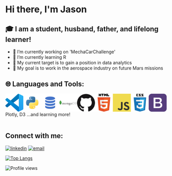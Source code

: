 

# Hi there, I'm Jason

## 🎓 I am a student, husband, father, and lifelong learner!

- 🔭 I’m currently working on 'MechaCarChallenge'
- 🌱 I’m currently learning R
- 🎯 My current target is to gain a position in data analytics
- 🚀 My goal is to work in the aerospace industry on future Mars missions

## 🌐 Languages and Tools:

<!-- <img align="left" alt="VBA" width="32px" src="https://raw.githubusercontent.com/github/explore/80688e429a7d4ef2fca1e82350fe8e3517d3494d/topics/vba/vba.png" /> -->
<img align="left" alt="Visual Studio Code" width="56px" src="https://raw.githubusercontent.com/github/explore/80688e429a7d4ef2fca1e82350fe8e3517d3494d/topics/visual-studio-code/visual-studio-code.png" />
<img align="left" alt="Python" width="56px" src="https://raw.githubusercontent.com/github/explore/80688e429a7d4ef2fca1e82350fe8e3517d3494d/topics/python/python.png" />
<img align="left" alt="SQL" width="56px" src="https://raw.githubusercontent.com/github/explore/80688e429a7d4ef2fca1e82350fe8e3517d3494d/topics/sql/sql.png" />
<img align="left" alt="MongoDB" width="56px" src="https://raw.githubusercontent.com/github/explore/80688e429a7d4ef2fca1e82350fe8e3517d3494d/topics/mongodb/mongodb.png" />
<img align="left" alt="GitHub" width="56px" src="https://raw.githubusercontent.com/github/explore/78df643247d429f6cc873026c0622819ad797942/topics/github/github.png" />
<img align="left" alt="HTML" width="56px" src="https://raw.githubusercontent.com/github/explore/80688e429a7d4ef2fca1e82350fe8e3517d3494d/topics/html/html.png" />
<img align="left" alt="JavaScript" width="56px" src="https://raw.githubusercontent.com/github/explore/80688e429a7d4ef2fca1e82350fe8e3517d3494d/topics/javascript/javascript.png" />
<img align="left" alt="CSS" width="56px" src="https://raw.githubusercontent.com/github/explore/80688e429a7d4ef2fca1e82350fe8e3517d3494d/topics/css/css.png" />
<img align="left" alt="Bootstrap" width="56px" src="https://raw.githubusercontent.com/github/explore/80688e429a7d4ef2fca1e82350fe8e3517d3494d/topics/bootstrap/bootstrap.png" />
<br>
<br>
Plotly, D3
...and learning more!
<br>
<br>



## Connect with me:

<a href="https://www.linkedin.com/in/jason-boyer7/"><img src="https://img.icons8.com/color/96/000000/linkedin.png" alt="linkedin"/></a>
<a href="mailto:boyerjason700@gmail.com"><img src="https://img.icons8.com/color/96/000000/gmail.png" alt="email"/></a>

</div>
  
[![Top Langs](https://github-readme-stats.vercel.app/api/top-langs/?username=boyerjason700&layout=compact)](https://github.com/boyerjason700/github-readme-stats)

<!-- ![visitors](https://visitor-badge.glitch.me/badge?page_id=boyerjason700.boyerjason700) -->
![Profile views](https://gpvc.arturio.dev/boyerjason700?v=3)
